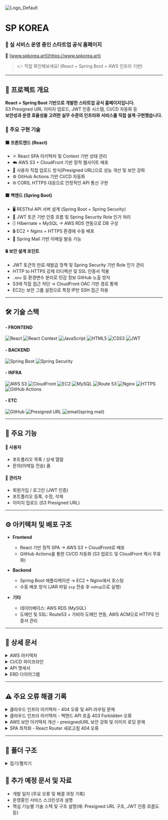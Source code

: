 ![Logo_Default](https://github.com/user-attachments/assets/bb8e62db-cd8f-4eec-b1f3-c39ea534af51)
# SP KOREA  
### 🚀 실 서비스 운영 중인 스타트업 공식 홈페이지  
🔗 [www.spkorea.art](https://www.spkorea.art)  
> 👉 직접 확인해보세요! (React + Spring Boot + AWS 인프라 기반)

---

## 📌 프로젝트 개요

**React + Spring Boot 기반으로 개발한 스타트업 공식 홈페이지입니다.**  
S3 Presigned URL 이미지 업로드, JWT 인증 시스템, CI/CD 자동화 등  
**보안성과 운영 효율성을 고려한 실무 수준의 인프라와 서비스를 직접 설계·구현했습니다.**

### 🧩 주요 구현 기술

#### 🟦 프론트엔드 (React)
- ⚛️ React SPA 아키텍처 및 Context 기반 상태 관리
- ☁️ AWS S3 + CloudFront 기반 정적 웹사이트 배포
- 🔐 사용자 직접 업로드 방식(Presigned URL)으로 성능 개선 및 보안 강화
- ⚙️ GitHub Actions 기반 CI/CD 자동화
- 🌐 CORS, HTTPS 대응으로 안정적인 API 통신 구현

#### 🟥 백엔드 (Spring Boot)
- 🖥️ RESTful API 서버 설계 (Spring Boot + Spring Security)
- 🔑 JWT 토큰 기반 인증 흐름 및 Spring Security Role 인가 처리
- 🗄️ Hibernate + MySQL → AWS RDS 연동으로 DB 구성
- 🔒 EC2 + Nginx + HTTPS 환경에 수동 배포
- 📧 Spring Mail 기반 이메일 발송 기능

#### 🔒 보안 설계 포인트
- JWT 토큰의 만료·재발급 정책 및 Spring Security 기반 Role 인가 관리
- HTTP to HTTPS 강제 리디렉션 및 SSL 인증서 적용
- `.env` 등 환경변수 분리로 민감 정보 GitHub 노출 방지
- S3에 직접 접근 차단 → CloudFront OAC 기반 경로 통제
- EC2는 보안 그룹 설정으로 특정 IP만 SSH 접근 허용

---

## 🛠️ 기술 스택

#### - FRONTEND  
![React](https://img.shields.io/badge/React-20232A?style=for-the-badge&logo=react&logoColor=61DAFB)
![React Context](https://img.shields.io/badge/React_Context-3178C6?style=for-the-badge&logo=react&logoColor=white)
![JavaScript](https://img.shields.io/badge/JavaScript-F7DF1E?style=for-the-badge&logo=javascript&logoColor=black)
![HTML5](https://img.shields.io/badge/HTML5-E34F26?style=for-the-badge&logo=html5&logoColor=white)
![CSS3](https://img.shields.io/badge/CSS3-1572B6?style=for-the-badge&logo=css3&logoColor=white)
![JWT](https://img.shields.io/badge/JWT-000000?style=for-the-badge&logo=jwt&logoColor=white) 

#### - BACKEND  
![Spring Boot](https://img.shields.io/badge/Spring_Boot-6DB33F?style=for-the-badge&logo=springboot&logoColor=white)
![Spring Security](https://img.shields.io/badge/Spring_Security-4BAF4F?style=for-the-badge&logo=springsecurity&logoColor=white)

#### - INFRA  
![AWS S3](https://img.shields.io/badge/AWS_S3-569A31?style=for-the-badge&logo=amazonaws&logoColor=white)
![CloudFront](https://img.shields.io/badge/CloudFront-232F3E?style=for-the-badge&logo=amazonaws&logoColor=white)
![EC2](https://img.shields.io/badge/AWS_EC2-FF9900?style=for-the-badge&logo=amazonec2&logoColor=white)
![MySQL](https://img.shields.io/badge/RDS(MySQL)-00758F?style=for-the-badge&logo=mysql&logoColor=white)
![Route 53](https://img.shields.io/badge/Route_53-4053A0?style=for-the-badge&logo=amazonaws&logoColor=white)
![Nginx](https://img.shields.io/badge/Nginx-009639?style=for-the-badge&logo=nginx&logoColor=white)
![HTTPS](https://img.shields.io/badge/HTTPS-005C9C?style=for-the-badge&logo=letsencrypt&logoColor=white)
![GitHub Actions](https://img.shields.io/badge/GitHub_Actions-2088FF?style=for-the-badge&logo=githubactions&logoColor=white)  

#### - ETC  
![GitHub](https://img.shields.io/badge/GitHub-181717?style=for-the-badge&logo=github&logoColor=white)
![Presigned URL](https://img.shields.io/badge/Presigned_URL-232F3E?style=for-the-badge&logo=amazonaws&logoColor=white)
![email(spring mail)](https://img.shields.io/badge/Email(spring_mail)-3178C6?style=for-the-badge&logo=amazonaws&logoColor=white)

---

## 🎯 주요 기능

#### 👤 사용자
- 포트폴리오 목록 / 상세 열람
- 문의(이메일 전송) 폼

#### 🔐 관리자
- 회원가입 / 로그인 (JWT 인증)
- 포트폴리오 등록, 수정, 삭제
- 이미지 업로드 (S3 Presigned URL)

---

## ⚙️ 아키텍처 및 배포 구조

- **Frontend**
  - React 기반 정적 SPA → AWS S3 + CloudFront로 배포
  - GitHub Actions를 통한 CI/CD 자동화 (S3 업로드 및 CloudFront 캐시 무효화)
  
- **Backend**
  - Spring Boot 애플리케이션 → EC2 + Nginx에서 호스팅
  - 수동 배포 방식 (JAR 파일 `scp` 전송 후 `nohup`으로 실행)
  
- **기타**
  - 데이터베이스: AWS RDS (MySQL)
  - 도메인 및 SSL: Route53 + 가비아 도메인 연동, AWS ACM으로 HTTPS 인증서 관리

---

## 📄 상세 문서  

<details>
  <summary>AWS 아키텍처</summary>
    <img src="https://github.com/user-attachments/assets/e033bc7a-700f-4439-9dc7-1c6099ce5ea2" />
</details>

<details>
  <summary>CI/CD 파이프라인</summary>
    <img src="https://github.com/user-attachments/assets/64da268a-9d71-4800-8077-514bd2f1475d" />
</details>
  
<details>
  <summary>API 명세서</summary>
    <img src="https://github.com/user-attachments/assets/ec61fc21-a0b8-493e-b97a-9744adb73744" alt="API 명세서" />
  
  | 메서드 | URL                | 설명                        | 요청 바디                | 응답 예                      | 인증 필요 여부 |
  |:-------|:-------------------|:---------------------------|:------------------------|:-----------------------------|:--------------|
  | GET    | /api/work          | 모든 작업(포트폴리오) 조회  | 없음                    | 작업 배열                   | 아니오        |
  | POST   | /api/work          | 새 작업 생성               | WorkRequestDto          | 생성된 작업 객체            | 예            |
  | GET    | /api/work/{id}     | 특정 작업 상세 조회        | 없음                    | WorkResponseDto             | 아니오        |
  | PUT    | /api/work/{id}     | 특정 작업 수정             | WorkRequestDto          | 수정된 작업 객체            | 예            |
  | DELETE | /api/work/{id}     | 특정 작업 삭제             | 없음                    | 성공 메시지                 | 예            |
  | GET    | /api/work/thumbnails | 메인 썸네일 목록 조회     | 없음                    | MainThumbnailDto 배열       | 아니오        |
  | GET    | /api/work/new      | 신규 썸네일 목록 조회       | 없음                    | NewThumbnailDto 배열        | 아니오        |
  | POST   | /api/contact       | 문의 메시지 전송            | ContactMessage          | 성공 메시지                 | 아니오        |
  | POST   | /api/auth/signup   | 회원가입                  | SignupRequestDto        | 성공 메시지                 | 아니오        |
  | POST   | /api/auth/login    | 로그인                    | LoginRequestDto         | LoginResponseDto (토큰 포함)| 아니오        |
  | GET    | /api/s3/presign    | S3 업로드 Presigned URL 발급| 쿼리파라미터: key, contentType | presigned URL 객체     | 예            |
  | GET    | /api/category      | 카테고리 전체 조회          | 없음                    | 문자열 배열                 | 아니오        |
</details>

<details>
  <summary>ERD 다이어그램</summary>
    <img src="https://github.com/user-attachments/assets/83a62dcb-8239-4480-a7ef-4baea021afa9" />
</details>

---

## ⚠️ 주요 오류 해결 기록

<details>
<summary>클라우드 인프라 아키텍처 - 404 오류 및 API 라우팅 문제</summary>

### 🚨 문제상황
- 배포 후 전체 서비스에서 404 오류 발생  
- API 요청이 의도와 다르게 S3 정적 리소스로 라우팅됨

### 🔥 기술적 분석
- CloudFront + EC2 + S3 하이브리드 아키텍처에서 요청 분산 로직 부재  
- API 엔드포인트(`/api/**`)와 정적 리소스 간 명확한 라우팅 규칙 필요

### 🌀 해결방안
- CloudFront Behaviors 설정  
  - `/api/**` → EC2 Spring Boot 서버 (Origin)  
  - `/*` (기본) → S3 정적 리소스 (Origin)  
- Origin Protocol Policy 최적화

</details>

<details>
<summary>클라우드 인프라 아키텍처 - 백엔드 API 호출 403 Forbidden 오류</summary>

### 🚨 문제상황
- 프론트엔드는 정상 작동하나 백엔드 API 호출 시 403 Forbidden 오류 발생

### 🔥 기술적 분석
- CloudFront Origin 설정이 HTTPS Only로 구성됨  
- EC2 서버는 HTTP(포트 8080)만 리스닝하여 프로토콜 불일치 발생

### 🌀 해결방안
- Origin Protocol Policy를 HTTP Only로 변경하여 프로토콜 불일치 해결

</details>

<details>
<summary>AWS 보안 아키텍처 개선 - presignedURL 보안 강화 및 이미지 로딩 문제</summary>

### 🚨 문제상황
- 클라이언트 측에 AWS Access Key 하드코딩으로 보안 위험 노출  
- presignedURL 도입 후 기존 이미지 URL 경로 이슈 발생 (이미지 로딩 실패)

### 🔥 기술적 분석
- 초기 개발 시 프론트엔드에서 직접 S3 업로드 (보안 취약점)  
- presignedURL 도입 후 상대경로 저장으로 인해 이미지가 정상 노출되지 않음

### 🌀 해결방안
- presignedURL 방식 도입으로 보안 강화  
- CloudFront 캐시 무효화 수행하여 URL 정합성 확보  
- 절대경로 및 상대경로 문제 해결하여 이미지 서빙 안정화

</details>

<details>
<summary>SPA 최적화 - React Router 새로고침 404 오류</summary>

### 🚨 문제상황
- React Router를 사용하는 SPA에서 새로고침 또는 직접 URL 접근 시 404 오류 발생

### 🔥 기술적 분석
- S3 + CloudFront 환경에서 SPA 라우팅 처리 로직 부재  
- 서버가 해당 경로에 실제 파일이 없다고 판단하여 404 오류 반환

### 🌀 해결방안
- CloudFront Error Pages 설정:  
  - 403, 404 오류 발생 시 `/index.html`로 리다이렉트  
  - 응답 코드(Response Code)를 200으로 변경하여 SPA 라우팅 지원

</details>


---

## 📂 폴더 구조
<details>
  <summary>접기/펼치기</summary>
  
```
📦 SPKorea_Front-end
  ┗ 📂 src
    ┣ 📜 App.jsx
    ┣ 📂 assets
    ┃ ┣ 📂 img
    ┃ ┗ 📂 videos
    ┣ 📂 components
    ┃ ┣ 📜 ContactForm.jsx
    ┃ ┣ 📜 CursorFollwer.jsx
    ┃ ┣ 📜 Footer.css
    ┃ ┣ 📜 Footer.jsx
    ┃ ┣ 📜 Header.css
    ┃ ┣ 📜 Header.jsx
    ┃ ┣ 📜 ImageUploader.jsx
    ┃ ┣ 📜 Logo.jsx
    ┃ ┣ 📜 ScrollToTop.jsx
    ┃ ┗ 📜 VideoUploader.jsx
    ┣ 📂 contexts
    ┃ ┗ 📜 AuthContext.jsx
    ┣ 📜 index.js
    ┣ 📂 pages
    ┃ ┣ 📜 About.css
    ┃ ┣ 📜 About.jsx
    ┃ ┣ 📂 admin
    ┃ ┃ ┣ 📜 WorkAdd.css
    ┃ ┃ ┣ 📜 WorkAdd.jsx
    ┃ ┃ ┣ 📜 WorkEdit.css
    ┃ ┃ ┗ 📜 WorkEdit.jsx
    ┃ ┣ 📜 Home.css
    ┃ ┣ 📜 Home.jsx
    ┃ ┣ 📂 user
    ┃ ┃ ┣ 📜 Login.css
    ┃ ┃ ┣ 📜 Login.jsx
    ┃ ┃ ┣ 📜 SignUp.css
    ┃ ┃ ┗ 📜 SignUp.jsx
    ┃ ┗ 📂 work
    ┃   ┣ 📜 WorkDetail.css
    ┃   ┣ 📜 WorkDetail.jsx
    ┃   ┣ 📜 WorkList.css
    ┃   ┗ 📜 WorkList.jsx
    ┗ 📂 utils
      ┣ 📜 authUtils.jsx
      ┗ 📜 s3Uploader.jsx
  ```
  ```
  📦 SPKorea_Back-end
    📂src
     ┣ 📂main
     ┃ ┣ 📂java
     ┃ ┃ ┗ 📂com
     ┃ ┃ ┃ ┗ 📂spkorea
     ┃ ┃ ┃ ┃ ┣ 📂config
     ┃ ┃ ┃ ┃ ┃ ┣ 📜AwsS3Config.java
     ┃ ┃ ┃ ┃ ┃ ┣ 📜JwtAuthenticationFilter.java
     ┃ ┃ ┃ ┃ ┃ ┣ 📜JwtUtil.java
     ┃ ┃ ┃ ┃ ┃ ┣ 📜SecurityConfig.java
     ┃ ┃ ┃ ┃ ┃ ┗ 📜WebConfig.java
     ┃ ┃ ┃ ┃ ┣ 📂controller
     ┃ ┃ ┃ ┃ ┃ ┣ 📜AuthController.java
     ┃ ┃ ┃ ┃ ┃ ┣ 📜CategoryController.java
     ┃ ┃ ┃ ┃ ┃ ┣ 📜ContactController.java
     ┃ ┃ ┃ ┃ ┃ ┣ 📜S3Controller.java
     ┃ ┃ ┃ ┃ ┃ ┗ 📜WorkController.java
     ┃ ┃ ┃ ┃ ┣ 📂dto
     ┃ ┃ ┃ ┃ ┃ ┣ 📜LoginRequestDto.java
     ┃ ┃ ┃ ┃ ┃ ┣ 📜LoginResponseDto.java
     ┃ ┃ ┃ ┃ ┃ ┣ 📜MainThumbnailDto.java
     ┃ ┃ ┃ ┃ ┃ ┣ 📜NewThumbnailDto.java
     ┃ ┃ ┃ ┃ ┃ ┣ 📜SignupRequestDto.java
     ┃ ┃ ┃ ┃ ┃ ┣ 📜WorkRequestDto.java
     ┃ ┃ ┃ ┃ ┃ ┗ 📜WorkResponseDto.java
     ┃ ┃ ┃ ┃ ┣ 📂entity
     ┃ ┃ ┃ ┃ ┃ ┣ 📜Category.java
     ┃ ┃ ┃ ┃ ┃ ┣ 📜ContactMessage.java
     ┃ ┃ ┃ ┃ ┃ ┣ 📜User.java
     ┃ ┃ ┃ ┃ ┃ ┣ 📜Work.java
     ┃ ┃ ┃ ┃ ┃ ┗ 📜WorkImage.java
     ┃ ┃ ┃ ┃ ┣ 📂repository
     ┃ ┃ ┃ ┃ ┃ ┣ 📜CategoryRepository.java
     ┃ ┃ ┃ ┃ ┃ ┣ 📜ContactMessageRepository.java
     ┃ ┃ ┃ ┃ ┃ ┣ 📜UserRepository.java
     ┃ ┃ ┃ ┃ ┃ ┣ 📜WorkImageRepository.java
     ┃ ┃ ┃ ┃ ┃ ┗ 📜WorkRepository.java
     ┃ ┃ ┃ ┃ ┣ 📂service
     ┃ ┃ ┃ ┃ ┃ ┣ 📜AuthService.java
     ┃ ┃ ┃ ┃ ┃ ┣ 📜CategoryService.java
     ┃ ┃ ┃ ┃ ┃ ┣ 📜ContactService.java
     ┃ ┃ ┃ ┃ ┃ ┣ 📜S3Service.java
     ┃ ┃ ┃ ┃ ┃ ┣ 📜UserService.java
     ┃ ┃ ┃ ┃ ┃ ┗ 📜WorkService.java
     ┃ ┃ ┃ ┃ ┗ 📜SpKoreaBackEndApplication.java
     ┃ ┗ 📂resources
     ┃ ┃ ┣ 📂META-INF
     ┃ ┃ ┃ ┗ 📜additional-spring-configuration-metadata.json
     ┃ ┃ ┣ 📂static
     ┃ ┃ ┣ 📂templates
     ┃ ┃ ┗ 📜application.properties
```
</details>

## 📄 추가 예정 문서 및 자료
- 개발 일지 (주요 오류 및 해결 과정 기록)
- 운영중인 서비스 스크린샷과 설명
- 핵심 기능별 기술 스택 및 구조 설명(예: Presigned URL 구조, JWT 인증 흐름도 등)
